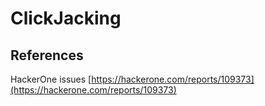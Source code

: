 # ClickJacking

## References <a id="references"></a>

HackerOne issues [https://hackerone.com/reports/109373](https://hackerone.com/reports/109373)


